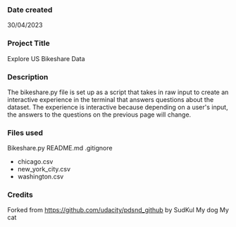 ### Date created
30/04/2023

### Project Title
Explore US Bikeshare Data

### Description
The bikeshare.py file is set up as a script that takes in raw input to create an interactive experience in the terminal that answers questions about the dataset. The experience is interactive because depending on a user's input, the answers to the questions on the previous page will change.

### Files used
Bikeshare.py
README.md
.gitignore
- chicago.csv
- new_york_city.csv
- washington.csv

### Credits
Forked from https://github.com/udacity/pdsnd_github by SudKul
My dog
My cat